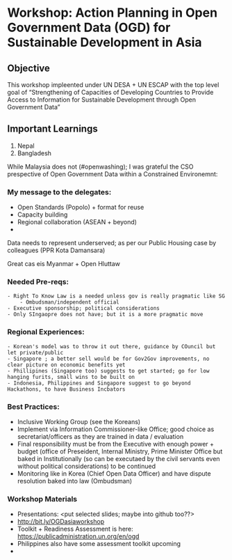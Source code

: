 # Workshop: Action Planning in Open Government Data (OGD) for Sustainable Development in Asia

## Objective

This workshop impleented under UN DESA + UN ESCAP with the top level goal of  “Strengthening of Capacities of Developing Countries to Provide Access to Information for Sustainable Development through Open Government Data”

## Important Learnings

 1. Nepal
 2. Bangladesh

While Malaysia does not (#openwashing); I was grateful the CSO prespective of Open Government Data within a Constrained Environemnt: 
<put link to slide here>

### My message to the delegates:
- Open Standards (Popolo) + format for reuse
- Capacity building 
- Regional collaboration (ASEAN + beyond)
-

Data needs to represent underserved; as per our Public Housing case by colleagues (PPR Kota Damansara)

Great cas eis Myanmar + Open Hluttaw

### Needed Pre-reqs:
	- Right To Know Law is a needed unless gov is really pragmatic like SG
        - Ombudsman/independent official
	- Executive sponsorship; political considerations 
	- Only SIngaopre does not have; but it is a more pragmatic move

### Regional Experiences:
	- Korean's model was to throw it out there, guidance by COuncil but let private/public
	- Singapore ; a better sell would be for Gov2Gov improvements, no clear picture on economic benefits yet
	- Phillipines (Singapore too) suggests to get started; go for low hanging furits, small wins to be built on 
	- Indonesia, Philippines and Singapore suggest to go beyond Hackathons, to have Business Incbators

### Best Practices:
- Inclusive Working Group (see the Koreans)
- Implement via Information Commissioner-like Office; good choice as secretariat/officers as they are trained in data / evaluation
- Final responsibility must be from the Executive with enough power + budget (office of Preseident, Internal Ministry, Prime Minister Office but baked in Institutionally (so can be executaed by the civil servants even without political considerations) to be continued 
- Monitoring like in Korea (Chief Open Data Officer) and have dispute resolution baked into law (Ombudsman)

### Workshop Materials
- Presentations: <put selected slides; maybe into github too??>
- http://bit.ly/OGDasiaworkshop
- Toolkit + Readiness Assessment is here: https://publicadministration.un.org/en/ogd
- Philippines also have some assessment toolkit upcoming
- 


